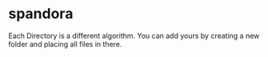 # spandora
Each Directory is a different algorithm.
You can add yours by creating a new folder and placing all files in there.